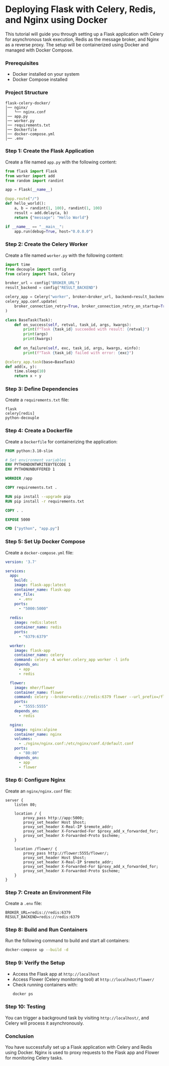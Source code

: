 # Deploying Flask with Celery, Redis, and Nginx using Docker

This tutorial will guide you through setting up a Flask application with Celery for asynchronous task execution, Redis as the message broker, and Nginx as a reverse proxy. The setup will be containerized using Docker and managed with Docker Compose.

### Prerequisites
- Docker installed on your system
- Docker Compose installed

### Project Structure

```
flask-celery-docker/
│── nginx/
│   └── nginx.conf
│── app.py
│── worker.py
│── requirements.txt
│── Dockerfile
│── docker-compose.yml
│── .env
```

### Step 1: Create the Flask Application

Create a file named `app.py` with the following content:

```python linenums="1" title="app.py"
from flask import Flask
from worker import add
from random import randint

app = Flask(__name__)

@app.route("/")
def hello_world():
    a, b = randint(1, 100), randint(1, 100)
    result = add.delay(a, b)
    return {"message": "Hello World"}

if __name__ == "__main__":
    app.run(debug=True, host="0.0.0.0")
```

### Step 2: Create the Celery Worker

Create a file named `worker.py` with the following content:

```python linenums="1" title="worker.py"
import time
from decouple import config
from celery import Task, Celery

broker_url = config("BROKER_URL")
result_backend = config("RESULT_BACKEND")

celery_app = Celery("worker", broker=broker_url, backend=result_backend)
celery_app.conf.update(
    broker_connection_retry=True, broker_connection_retry_on_startup=True
)

class BaseTask(Task):
    def on_success(self, retval, task_id, args, kwargs):
        print(f"Task {task_id} succeeded with result: {retval}")
        print(args)
        print(kwargs)
    
    def on_failure(self, exc, task_id, args, kwargs, einfo):
        print(f"Task {task_id} failed with error: {exc}")

@celery_app.task(base=BaseTask)
def add(x, y):
    time.sleep(10)
    return x + y
```

### Step 3: Define Dependencies

Create a `requirements.txt` file:

```linenums="1" title="requirements.txt"
flask
celery[redis]
python-decouple
```

### Step 4: Create a Dockerfile

Create a `Dockerfile` for containerizing the application:

```dockerfile linenums="1" title="Dockerfile"
FROM python:3.10-slim

# Set environment variables
ENV PYTHONDONTWRITEBYTECODE 1
ENV PYTHONUNBUFFERED 1

WORKDIR /app

COPY requirements.txt .

RUN pip install --upgrade pip
RUN pip install -r requirements.txt

COPY . .

EXPOSE 5000

CMD ["python", "app.py"]
```

### Step 5: Set Up Docker Compose

Create a `docker-compose.yml` file:

```yaml linenums="1" title="docker-compose.yml"
version: '3.7'

services:
  app:
    build: .
    image: flask-app:latest
    container_name: flask-app
    env_file:
      - .env
    ports:
      - "5000:5000"
  
  redis:
    image: redis:latest
    container_name: redis
    ports:
      - "6379:6379"

  worker:
    image: flask-app
    container_name: celery
    command: celery -A worker.celery_app worker -l info
    depends_on:
      - app
      - redis

  flower:
    image: mher/flower
    container_name: flower
    command: celery --broker=redis://redis:6379 flower --url_prefix=/flower
    ports:
      - "5555:5555"
    depends_on:
      - redis

  nginx:
    image: nginx:alpine
    container_name: nginx
    volumes:
      - ./nginx/nginx.conf:/etc/nginx/conf.d/default.conf
    ports:
      - "80:80"
    depends_on:
      - app
      - flower
```

### Step 6: Configure Nginx

Create an `nginx/nginx.conf` file:

```nginx linenums="1" title="nginx.conf"
server {
    listen 80;

    location / {
        proxy_pass http://app:5000;
        proxy_set_header Host $host;
        proxy_set_header X-Real-IP $remote_addr;
        proxy_set_header X-Forwarded-For $proxy_add_x_forwarded_for;
        proxy_set_header X-Forwarded-Proto $scheme;
    }
    
    location /flower/ {
        proxy_pass http://flower:5555/flower/;
        proxy_set_header Host $host;
        proxy_set_header X-Real-IP $remote_addr;
        proxy_set_header X-Forwarded-For $proxy_add_x_forwarded_for;
        proxy_set_header X-Forwarded-Proto $scheme;
    }
}
```

### Step 7: Create an Environment File

Create a `.env` file:

```linenums="1" title=".env"
BROKER_URL=redis://redis:6379
RESULT_BACKEND=redis://redis:6379
```

### Step 8: Build and Run Containers

Run the following command to build and start all containers:

```sh
docker-compose up --build -d
```

### Step 9: Verify the Setup

- Access the Flask app at `http://localhost`
- Access Flower (Celery monitoring tool) at `http://localhost/flower/`
- Check running containers with:
  ```sh
  docker ps
  ```

### Step 10: Testing

You can trigger a background task by visiting `http://localhost/`, and Celery will process it asynchronously.

### Conclusion
You have successfully set up a Flask application with Celery and Redis using Docker. Nginx is used to proxy requests to the Flask app and Flower for monitoring Celery tasks.


